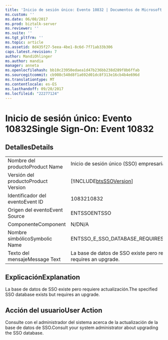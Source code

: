 ```yaml
---
title: 'Inicio de sesión único: Evento 10832 | Documentos de Microsoft'
ms.custom: ''
ms.date: 06/08/2017
ms.prod: biztalk-server
ms.reviewer: ''
ms.suite: ''
ms.tgt_pltfrm: ''
ms.topic: article
ms.assetid: 8d435f27-5eea-4be1-8c6d-7f71ab33b306
caps.latest.revision: 7
author: MandiOhlinger
ms.author: mandia
manager: anneta
ms.openlocfilehash: bb10c23950edaea1d47b236bb238d289f8b6ffab
ms.sourcegitcommit: cb908c540d8f1a692d01dc8f313e16cb4b4e696d
ms.translationtype: MT
ms.contentlocale: es-ES
ms.lasthandoff: 09/20/2017
ms.locfileid: "22277124"
---
```

# <a name="single-sign-on-event-10832"></a><span data-ttu-id="b6164-102">Inicio de sesión único: Evento 10832</span><span class="sxs-lookup"><span data-stu-id="b6164-102">Single Sign-On: Event 10832</span></span>
## <a name="details"></a><span data-ttu-id="b6164-103">Detalles</span><span class="sxs-lookup"><span data-stu-id="b6164-103">Details</span></span>  
  
|||  
|-|-|  
|<span data-ttu-id="b6164-104">Nombre del producto</span><span class="sxs-lookup"><span data-stu-id="b6164-104">Product Name</span></span>|<span data-ttu-id="b6164-105">Inicio de sesión único (SSO) empresarial</span><span class="sxs-lookup"><span data-stu-id="b6164-105">Enterprise Single Sign-On</span></span>|  
|<span data-ttu-id="b6164-106">Versión del producto</span><span class="sxs-lookup"><span data-stu-id="b6164-106">Product Version</span></span>|[!INCLUDE[btsSSOVersion](../includes/btsssoversion-md.md)]|  
|<span data-ttu-id="b6164-107">Identificador del evento</span><span class="sxs-lookup"><span data-stu-id="b6164-107">Event ID</span></span>|<span data-ttu-id="b6164-108">10832</span><span class="sxs-lookup"><span data-stu-id="b6164-108">10832</span></span>|  
|<span data-ttu-id="b6164-109">Origen del evento</span><span class="sxs-lookup"><span data-stu-id="b6164-109">Event Source</span></span>|<span data-ttu-id="b6164-110">ENTSSO</span><span class="sxs-lookup"><span data-stu-id="b6164-110">ENTSSO</span></span>|  
|<span data-ttu-id="b6164-111">Componente</span><span class="sxs-lookup"><span data-stu-id="b6164-111">Component</span></span>|<span data-ttu-id="b6164-112">N/D</span><span class="sxs-lookup"><span data-stu-id="b6164-112">N/A</span></span>|  
|<span data-ttu-id="b6164-113">Nombre simbólico</span><span class="sxs-lookup"><span data-stu-id="b6164-113">Symbolic Name</span></span>|<span data-ttu-id="b6164-114">ENTSSO_E_SSO_DATABASE_REQUIRES_UPGRADE</span><span class="sxs-lookup"><span data-stu-id="b6164-114">ENTSSO_E_SSO_DATABASE_REQUIRES_UPGRADE</span></span>|  
|<span data-ttu-id="b6164-115">Texto del mensaje</span><span class="sxs-lookup"><span data-stu-id="b6164-115">Message Text</span></span>|<span data-ttu-id="b6164-116">La base de datos de SSO existe pero requiere actualización.</span><span class="sxs-lookup"><span data-stu-id="b6164-116">The specified SSO database exists but requires an upgrade.</span></span>|  
  
## <a name="explanation"></a><span data-ttu-id="b6164-117">Explicación</span><span class="sxs-lookup"><span data-stu-id="b6164-117">Explanation</span></span>  
 <span data-ttu-id="b6164-118">La base de datos de SSO existe pero requiere actualización.</span><span class="sxs-lookup"><span data-stu-id="b6164-118">The specified SSO database exists but requires an upgrade.</span></span>  
  
## <a name="user-action"></a><span data-ttu-id="b6164-119">Acción del usuario</span><span class="sxs-lookup"><span data-stu-id="b6164-119">User Action</span></span>  
 <span data-ttu-id="b6164-120">Consulte con el administrador del sistema acerca de la actualización de la base de datos de SSO.</span><span class="sxs-lookup"><span data-stu-id="b6164-120">Consult your system administrator about upgrading the SSO database.</span></span>